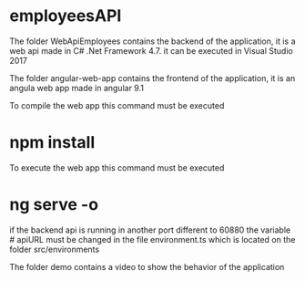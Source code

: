 # employeesAPI

The folder WebApiEmployees contains the backend of the application, it is a web api made in C# .Net Framework 4.7. it can be 
executed in Visual Studio 2017

The folder angular-web-app contains the frontend of the application, it is an angula web app made in angular 9.1

To compile the web app this command must be executed
# npm install

To execute the web app this command must be executed
# ng serve -o

if the backend api is running in another port different to 60880 the variable # apiURL must be changed in the file environment.ts which is located on the folder src/environments

The folder demo contains a video to show the behavior of the application
